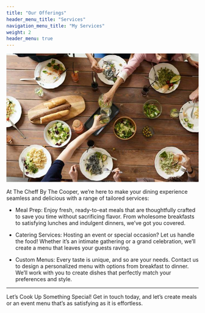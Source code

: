 ```yaml
---
title: "Our Offerings"
header_menu_title: "Services"
navigation_menu_title: "My Services"
weight: 2
header_menu: true
---
```

![Let us get started on a clean slate](/images/woman-pouring-juice-on-glass-3184192.jpg)

At The Cheff By The Cooper, we’re here to make your dining experience seamless and delicious with a range of tailored services:

- Meal Prep: Enjoy fresh, ready-to-eat meals that are thoughtfully crafted to save you time without sacrificing flavor. From wholesome breakfasts to satisfying lunches and indulgent dinners, we’ve got you covered.

- Catering Services: Hosting an event or special occasion? Let us handle the food! Whether it’s an intimate gathering or a grand celebration, we’ll create a menu that leaves your guests raving.

- Custom Menus: Every taste is unique, and so are your needs. Contact us to design a personalized menu with options from breakfast to dinner. We’ll work with you to create dishes that perfectly match your preferences and style.

---

Let’s Cook Up Something Special!
Get in touch today, and let’s create meals or an event menu that’s as satisfying as it is effortless.
